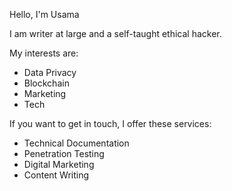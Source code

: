 Hello, I'm Usama

I am writer at large and a self-taught ethical hacker. 

My interests are:
- Data Privacy
- Blockchain
- Marketing 
- Tech

If you want to get in touch, I offer these services:
- Technical Documentation 
- Penetration Testing
- Digital Marketing
- Content Writing

